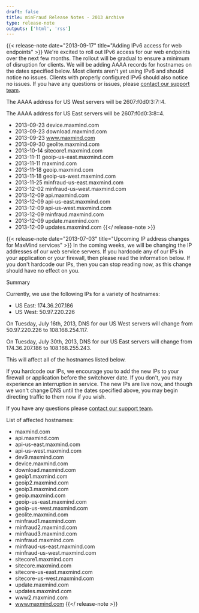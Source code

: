 ```yaml
---
draft: false
title: minFraud Release Notes - 2013 Archive
type: release-note
outputs: ['html', 'rss']
---
```


{{< release-note date="2013-09-17" title="Adding IPv6 access for web endpoints" >}}
We're excited to roll out IPv6 access for our web endpoints over the next few
months. The rollout will be gradual to ensure a minimum of disruption for
clients. We will be adding AAAA records for hostnames on the dates specified
below. Most clients aren't yet using IPv6 and should notice no issues. Clients
with properly configured IPv6 should also notice no issues. If you have any
questions or issues, please
[contact our support team](https://support.maxmind.com/hc/en-us/requests/new).

The AAAA address for US West servers will be 2607:f0d0:3:7::4.

The AAAA address for US East servers will be 2607:f0d0:3:8::4.

- 2013-09-23 device.maxmind.com
- 2013-09-23 download.maxmind.com
- 2013-09-23 www.maxmind.com
- 2013-09-30 geolite.maxmind.com
- 2013-10-14 sitecore1.maxmind.com
- 2013-11-11 geoip-us-east.maxmind.com
- 2013-11-11 maxmind.com
- 2013-11-18 geoip.maxmind.com
- 2013-11-18 geoip-us-west.maxmind.com
- 2013-11-25 minfraud-us-east.maxmind.com
- 2013-12-02 minfraud-us-west.maxmind.com
- 2013-12-09 api.maxmind.com
- 2013-12-09 api-us-east.maxmind.com
- 2013-12-09 api-us-west.maxmind.com
- 2013-12-09 minfraud.maxmind.com
- 2013-12-09 update.maxmind.com
- 2013-12-09 updates.maxmind.com {{</ release-note >}}

{{< release-note date="2013-07-03" title="Upcoming IP address changes for MaxMind services" >}}
In the coming weeks, we will be changing the IP addresses of our web service
servers. If you hardcode any of our IPs in your application or your firewall,
then please read the information below. If you don't hardcode our IPs, then you
can stop reading now, as this change should have no effect on you.

Summary

Currently, we use the following IPs for a variety of hostnames:

- US East: 174.36.207.186
- US West: 50.97.220.226

On Tuesday, July 16th, 2013, DNS for our US West servers will change from
50.97.220.226 to 108.168.254.117.

On Tuesday, July 30th, 2013, DNS for our US East servers will change from
174.36.207.186 to 108.168.255.243.

This will affect all of the hostnames listed below.

If you hardcode our IPs, we encourage you to add the new IPs to your firewall or
application before the switchover date. If you don't, you may experience an
interruption in service. The new IPs are live now, and though we won't change
DNS until the dates specified above, you may begin directing traffic to them now
if you wish.

If you have any questions please
[contact our support team](https://support.maxmind.com/hc/en-us/requests/new).

List of affected hostnames:

- maxmind.com
- api.maxmind.com
- api-us-east.maxmind.com
- api-us-west.maxmind.com
- dev9.maxmind.com
- device.maxmind.com
- download.maxmind.com
- geoip1.maxmind.com
- geoip2.maxmind.com
- geoip3.maxmind.com
- geoip.maxmind.com
- geoip-us-east.maxmind.com
- geoip-us-west.maxmind.com
- geolite.maxmind.com
- minfraud1.maxmind.com
- minfraud2.maxmind.com
- minfraud3.maxmind.com
- minfraud.maxmind.com
- minfraud-us-east.maxmind.com
- minfraud-us-west.maxmind.com
- sitecore1.maxmind.com
- sitecore.maxmind.com
- sitecore-us-east.maxmind.com
- sitecore-us-west.maxmind.com
- update.maxmind.com
- updates.maxmind.com
- www2.maxmind.com
- www.maxmind.com {{</ release-note >}}
